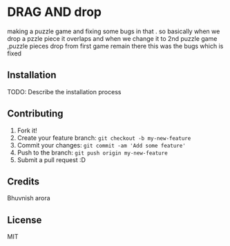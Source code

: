 #  DRAG AND drop
making a puzzle game  and  fixing some bugs in that  . so basically when we drop a pzzle piece it overlaps and when we change it to 2nd puzzle game ,puzzle pieces drop from first game remain  there  this was the  bugs which is fixed 

## Installation

TODO: Describe the installation process


## Contributing

1. Fork it!
2. Create your feature branch: `git checkout -b my-new-feature`
3. Commit your changes: `git commit -am 'Add some feature'`
4. Push to the branch: `git push origin my-new-feature`
5. Submit a pull request :D


## Credits

Bhuvnish arora

## License
MIT